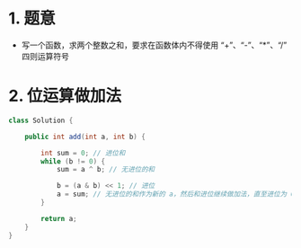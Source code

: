
# 1. 题意

- 写一个函数，求两个整数之和，要求在函数体内不得使用 “+”、“-”、“*”、“/” 四则运算符号

# 2. 位运算做加法

```java
class Solution {

    public int add(int a, int b) {

        int sum = 0; // 进位和
        while (b != 0) {
            sum = a ^ b; // 无进位的和

            b = (a & b) << 1; // 进位
            a = sum; // 无进位的和作为新的 a，然后和进位继续做加法，直至进位为 0 则无进位的和即为最终结果
        }

        return a;
    }
}
```